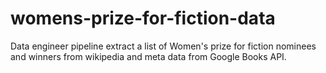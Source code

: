 # womens-prize-for-fiction-data
Data engineer pipeline extract a list of Women's prize for fiction nominees and winners from wikipedia and meta data from Google Books API. 

